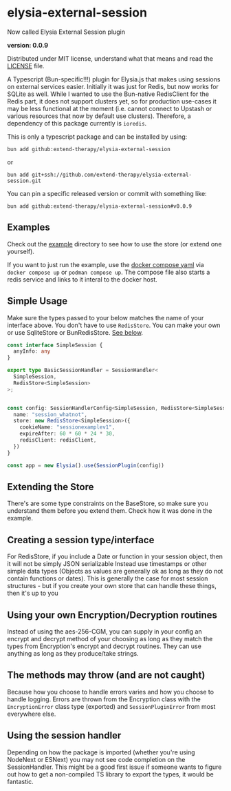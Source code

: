 # elysia-external-session

Now called Elysia External Session plugin

**version: 0.0.9**

Distributed under MIT license, understand what that means and read the [LICENSE](/LICENSE) file.

A Typescript (Bun-specific!!!) plugin for Elysia.js that makes using sessions on external services easier. Initially it was just for Redis, but now works for SQLite as well. While I wanted to use the Bun-native RedisClient for the Redis part, it does not support clusters yet, so for production use-cases it may be less functional at the moment (i.e. cannot connect to Upstash or various resources that now by default use clusters). Therefore, a dependency of this package currently is `ioredis`.

This is only a typescript package and can be installed by using:

`bun add github:extend-therapy/elysia-external-session`

or 

`bun add git+ssh://github.com/extend-therapy/elysia-external-session.git`

You can pin a specific released version or commit with something like:

`bun add github:extend-therapy/elysia-external-session#v0.0.9`

## Examples
Check out the [example](/example) directory to see how to use the store (or extend one yourself).

If you want to just run the example, use the [docker compose yaml](/docker-compose.yml) via `docker compose up` or `podman compose up`. The compose file also starts a redis service and links to it interal to the docker host.

## Simple Usage
Make sure the types passed to your  below matches the name of your interface above. You don't have to use `RedisStore`. You can make your own or use SqliteStore or BunRedisStore. [See below](#extending-the-store-and-session). 

```ts
const interface SimpleSession {
  anyInfo: any
}

export type BasicSessionHandler = SessionHandler<
  SimpleSession,
  RedisStore<SimpleSession>
>;


const config: SessionHandlerConfig<SimpleSession, RedisStore<SimpleSession>> = {
  name: "session_whatnot",
  store: new RedisStore<SimpleSession>({
    cookieName: "sessionexamplev1",
    expireAfter: 60 * 60 * 24 * 30,
    redisClient: redisClient,
  })
}

const app = new Elysia().use(SessionPlugin(config))

```


## Extending the Store

There's are some type constraints on the BaseStore, so make sure you understand them before you extend them. Check how it was done in the example.

## Creating a session type/interface

For RedisStore, if you include a Date or function in your session object, then it will not be simply JSON serializable
Instead use timestamps or other simple data types (Objects as values are generally ok as long as they do not contain functions or dates). This is generally the case for most session structures - but if you create your own store that can handle these things, then it's up to you

## Using your own Encryption/Decryption routines

Instead of using the aes-256-CGM, you can supply in your config an encrypt and decrypt method of your choosing as long as they match the types from Encryption's encrypt and decrypt routines. They can use anything as long as they produce/take strings.


## The methods may throw (and are not caught)

Because how you choose to handle errors varies and how you choose to handle logging. Errors are thrown from the Encryption class with the `EncryptionError` class type (exported) and `SessionPluginError` from most everywhere else.


## Using the session handler

Depending on how the package is imported (whether you're using NodeNext or ESNext) you may not see code completion on the SessionHandler. This might be a good first issue if someone wants to figure out how to get a non-compiled TS library to export the types, it would be fantastic.